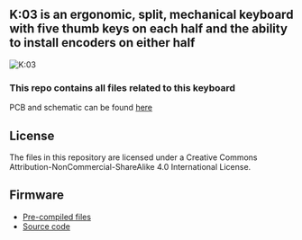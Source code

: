 ## K:03 is an ergonomic, split, mechanical keyboard with five thumb keys on each half and the ability to install encoders on either half

![K:03](images/01.jpg)

### This repo contains all files related to this keyboard
PCB and schematic can be found [here](https://oshwlab.com/yuriiq/k03)

## License 

The files in this repository are licensed under a Creative Commons Attribution-NonCommercial-ShareAlike 4.0 International License.

## Firmware
- [Pre-compiled files][1]
- [Source code][2]

[1]: https://github.com/ergohaven/keymap_hub
[2]: https://github.com/ergohaven/vial-qmk/tree/vial/keyboards/ergohaven
